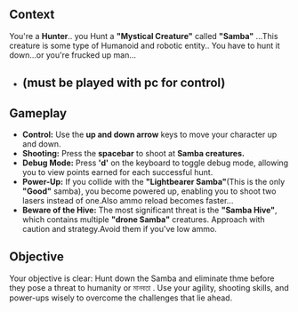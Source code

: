 ## Context
You're a **Hunter**..
you Hunt a **"Mystical Creature"** called **"Samba"** ...This creature is some type of Humanoid and robotic entity..
You have to hunt it down...or you're frucked up man...
- ## **(must be played with pc for control)**
## Gameplay

- **Control:** Use the **up and down arrow** keys to move your character up and down.
- **Shooting:** Press the **spacebar** to shoot at **Samba creatures.**
- **Debug Mode:** Press **'d'** on the keyboard to toggle debug mode, allowing you to view points earned for each successful hunt.
- **Power-Up:** If you collide with the **"Lightbearer Samba"**(This is the only **"Good"** samba), you become powered up, enabling you to shoot two lasers instead of one.Also ammo reload becomes faster...
- **Beware of the Hive:** The most significant threat is the **"Samba Hive"**, which contains multiple **"drone Samba"** creatures. Approach with caution and strategy.Avoid them if you've low ammo.

## Objective

Your objective is clear: Hunt down the Samba  and eliminate thme before they pose a threat to humanity or মানবতা . Use your agility, shooting skills, and power-ups wisely to overcome the challenges that lie ahead.

